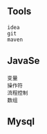 ## Tools
    idea
    git
    maven

## JavaSe
    变量
    操作符
    流程控制
    数组
    
    
    
## Mysql



